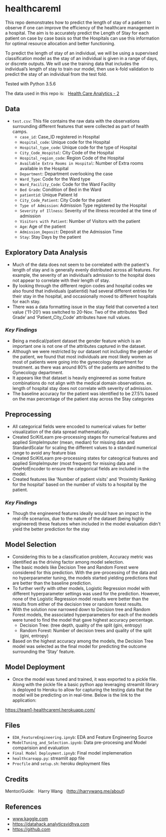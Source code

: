 # healthcareml
This repo demonstrates how to predict the length of stay of a patient to observe if one can improve the efficiency of the healthcare management in a hospital.  The aim is to accurately predict the Length of Stay for each patient on case by case basis so that the Hospitals can use this information for optimal resource allocation and better functioning. 

To predict the length of stay of an individual, we will be using a supervised classification model as the stay of an individual is given in a range of days, or discrete outputs. We will use the training data that includes the individual’s length of stay to train our model, then use k-fold validation to predict the stay of an individual from the test fold. 

Tested with Python 3.5.6

The data used in this repo is: &nbsp; [Health Care Analytics - 2](https://www.kaggle.com/vetrirah/av-healthcare2)

## Data
- `test.csv`: This file contains the raw data with the observations surrounding different features that were collected as part of health camps. <br />
    - `case_id`:	Case_ID registered in Hospital <br />
    - `Hospital_code`:	Unique code for the Hospital <br />
    - `Hospital_type_code`:	Unique code for the type of Hospital <br />
    - `City_Code_Hospital`:	City Code of the Hospital <br />
    - `Hospital_region_code`:	Region Code of the Hospital <br />
    - `Available Extra Rooms in Hospital`:	Number of Extra rooms available in the Hospital <br />
    - `Department`:	Department overlooking the case <br />
    - `Ward_Type`:	Code for the Ward type <br />
    - `Ward_Facility_Code`:	Code for the Ward Facility <br />
    - `Bed Grade`:	Condition of Bed in the Ward <br />
    - `patientid`:	Unique Patient Id <br />
    - `City_Code_Patient`:	City Code for the patient <br />
    - `Type of Admission`:	Admission Type registered by the Hospital <br />
    - `Severity of Illness`:	Severity of the illness recorded at the time of admission <br />
    - `Visitors with Patient`:	Number of Visitors with the patient <br />
    - `Age`:	Age of the patient <br />
    - `Admission_Deposit`:	Deposit at the Admission Time <br />
    - `Stay`:	Stay Days by the patient <br />

## Exploratory Data Analysis

- Much of the data does not seem to be correlated with the patient's length of stay and is generally evenly distributed across all features. For example, the severity of an individual’s admission to the hospital does not appear to correlate with their length of stay.
- By looking through the different region codes and hospital codes we also found that individuals (patientid) had several different entries for their stay in the hospital, and
occasionally moved to different hospitals for each stay.
- There was a data formatting issue in the stay field that converted a text value (’11-20’) was switched to 20-Nov. Two of the attributes ‘Bed Grade’ and ‘Patient_City_Code’ attributes have null values.

### *Key Findings*

- Being a medical/patient dataset the gender feature which is an important one is not one of the attributes captured in the dataset.
- Although we were restricted by our dataset not including the gender of the patient, we found that most individuals are most likely women as most of patients were going into the
gynecology department for treatment. as there was around 80% of the patients are admitted to the Gynecology department.
- It appears like that dataset is heavily engineered as some feature combinations do not align with the medical domain observations. ex. length of hospital stay does not correlate with severity of admission.
- The baseline accuracy for the patient was identified to be 27.5% based on the max percentage of the patient stay across the Stay categories

## Preprocessing

- All categorical fields were encoded to numerical values for better visualization of the data spread mathematically.
- Created SciKitLearn pre-processing stages for numerical features and applied SimpleImputer (mean, median) for missing data and StandardScalar for scaling the different values to a standard numerical range to avoid any feature bias
- Created SciKitLearn pre-processing states for cateogrical features and applied SimpleImputer (most frequent) for missing data and OneHotEncoder to ensure the categorical fields are included in the model.
- Created features like 'Number of patient visits' and 'Proximity Ranking for the hospital' based on the number of visits to a hospital by the patient.

### *Key Findings*
- Though the engineered features ideally would have an impact in the real-life scenarios, due to the nature of the dataset (being highly engineered) these features when included in the model evaluation didn't yield the better prediction for the stay

## Model Selection

- Considering this to be a classification problem, Accuracy metric was identified as the driving factor among model selection.
- The basic models like Decision Tree and Random Forest were considered for this prediction. With the pre-processing of the data and no hyperparameter tuning, the models started yielding predictions that are better than the baseline prediction. 
- To further verify with other models, Logistic Regression model with different hyperparameter settings was used for the prediction. However, none of the Logistic Regression model results were better than the results from either of the decision tree or random forest results.
- With the solution now narrowed down to Decision tree and Random Forest models, the associated hyperparameters for each of the models were tuned to find the model that gave highest accuracy percentage.
    - Decision Tree: (tree depth, quality of the split (gini, entropy) 
    - Random Forest: Number of decision trees and quality of the split (gini, entropy)
- Based on the highest accuracy among the models, the Decision Tree model was selected as the final model for predicting the outcome surrounding the 'Stay' feature.

## Model Deployment

- Once the model was tuned and trained, it was exported to a pickle file. Along with the pickle file a basic python app leveraging streamlit library is deployed to Heroku to allow for capturing the testing data that the model will be predicting on in real-time. Below is the link to the application:

https://team1-healthcareml.herokuapp.com/

## Files

- `EDA_FeatureEngineering.ipnyb`: EDA and Feature Engineering Source
- `ModelTuning_and_Selection.ipynb`: Data pre-procesing and Model comparision and evaluation
- `Final Model Deployment.ipnyb`: Final model implemenation
- `healthcareapp.py`: streamlit app file
- `Procfile` and `setup.sh`: heroku deployment files

## Credits 
 
Mentor/Guide: &nbsp; Harry Wang &nbsp; (http://harrywang.me/about)

## References

- www.kaggle.com
- https://datahack.analyticsvidhya.com
- https://github.com
